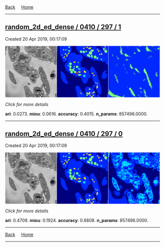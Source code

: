 
[Back](..)&nbsp;&nbsp;&nbsp;&nbsp;&nbsp;[Home](https://leapmanlab.github.io/snapshots)

---

<div class="summary"><a href="1"><h2>random_2d_ed_dense / 0410 / 297 / 1</h2></a><p>Created 20 Apr 2019, 00:17:09
</p><a href="1"><img src="1/media/summary.png" align="center"></a><p>
<i>Click for more details</i>
</p></div>

**ari**: 0.0273. **miou**: 0.0616. **accuracy**: 0.4015. **n_params**: 857496.0000. 

---

<div class="summary"><a href="0"><h2>random_2d_ed_dense / 0410 / 297 / 0</h2></a><p>Created 20 Apr 2019, 00:17:09
</p><a href="0"><img src="0/media/summary.png" align="center"></a><p>
<i>Click for more details</i>
</p></div>

**ari**: 0.4709. **miou**: 0.1924. **accuracy**: 0.6808. **n_params**: 857496.0000. 

---

[Back](..)&nbsp;&nbsp;&nbsp;&nbsp;&nbsp;[Home](https://leapmanlab.github.io/snapshots)

---